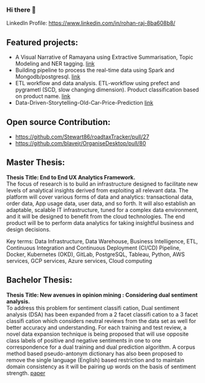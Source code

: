 ### Hi there 👋
LinkedIn Profile: https://www.linkedin.com/in/rohan-raj-8ba608b8/

<h2> Featured projects:</h2>

  -  A Visual Narrative of Ramayana using Extractive Summarisation, Topic Modeling and NER tagging. [link](https://github.com/rajrohan/ramayanaocr)
  -  Building pipeline to process the real-time data using Spark and Mongodb/postgresql. [link](https://github.com/rajrohan/spark-streaming-twitter)
  -  ETL workflow and data analysis. ETL-workflow using prefect and pygrametl (SCD, slow changing dimension). Product classification based on product name. [link](https://github.com/rajrohan/ETL-workflow)
  -  Data-Driven-Storytelling-Old-Car-Price-Prediction [link](https://github.com/rajrohan/Data-Driven-Storytelling-Old-Car-Price-Prediction)

<h2>Open source Contribution:</h2>

  - https://github.com/Stewart86/roadtaxTracker/pull/27
  - https://github.com/blavejr/OrganiseDesktop/pull/80
  
<h2>Master Thesis:</h2>

**Thesis Title: End to End UX Analytics Framework.**\
The focus of research is to build an infrastructure designed to facilitate new levels of analytical insights derived from exploiting all relevant data. The platform will cover various forms of data and analytics: transactional data, order data, App usage data, user data, and so forth. It will also establish an adaptable, scalable IT infrastructure, tuned for a complex data environment, and it will be designed to benefit from the cloud technologies. The end product will be to perform data analytics for taking insightful business and design decisions.

Key terms: Data Infrastructure, Data Warehouse, Business Intelligence, ETL, Continuous Integration and Continuous Deployment (CI/CD) Pipeline, Docker, Kubernetes (OKD), GitLab, PostgreSQL, Tableau, Python, AWS services, GCP services, Azure services, Cloud computing

<h2>Bachelor Thesis:</h2>

**Thesis Title: New avenues in opinion mining : Considering dual sentiment analysis.**\
To address this problem for sentiment classifi cation, Dual sentiment analysis (DSA) has been expanded from a 2 facet classifi cation to a 3 facet classifi cation which considers neutral reviews from the data set as well for better accuracy and understanding. For each training and test review, a novel data expansion technique is being proposed that will use opposite class labels of positive and negative sentiments in one to one correspondence for a dual training and dual prediction algorithm. A corpus method based pseudo-antonym dictionary has also been proposed to remove the single language (English) based restriction and to maintain domain consistency as it will be pairing up words on the basis of sentiment strength.
[paper](http://ijsae.in/index.php/ijsae/article/view/77)



<!--
**rajrohan/rajrohan** is a ✨ _special_ ✨ repository because its `README.md` (this file) appears on your GitHub profile.

Here are some ideas to get you started:

- 🔭 I’m currently working on ...
- 🌱 I’m currently learning ...
- 👯 I’m looking to collaborate on ...
- 🤔 I’m looking for help with ...
- 💬 Ask me about ...
- 📫 How to reach me: ...
- 😄 Pronouns: ...
- ⚡ Fun fact: ...
-->
